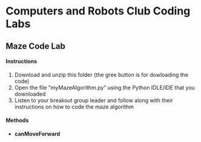 # Computers and Robots Club Coding Labs
## Maze Code Lab
#### Instructions
1. Download and unzip this folder (the gree button is for dowloading the code)
2. Open the file "myMazeAlgorithm.py" using the Python IDLE/IDE that you downloaded
3. Listen to your breakout group leader and follow along with their instructions on how to code the maze algorithm
#### Methods
* **canMoveForward**
